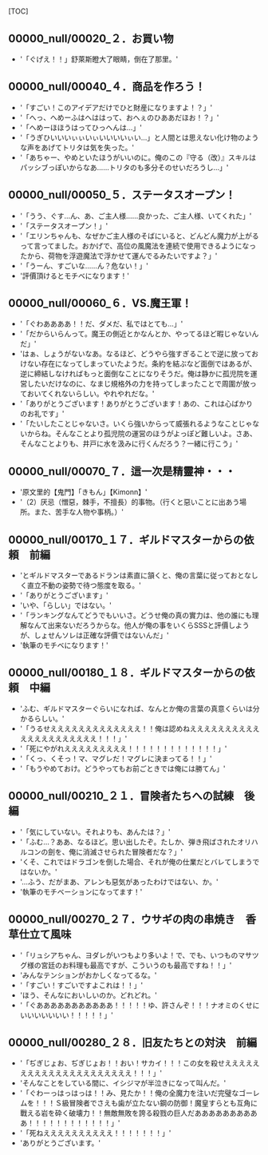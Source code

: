 # 

[TOC]

## 00000_null/00020_２．お買い物

- '「ぐげえ！！」舒萊斯瞪大了眼睛，倒在了那里。'


## 00000_null/00040_４．商品を作ろう！

- '「すごい！このアイデアだけでひと財産になりますよ！？」'
- '「へっ、へめーふはへははって、おへぇのひああだほお！？」'
- '「へめーほほうはってひっへんは…」'
- '「うぎひいいいぃぃいぃいいいいぃい…」と人間とは思えない化け物のような声をあげてトリタは気を失った。'
- '「あちゃー、やめといたほうがいいのに。俺のこの『守る（改）』スキルはパッシブっぽいからなあ……トリタのも多分そのせいだろうし…」'


## 00000_null/00050_５．ステータスオープン！

- '「うう、ぐす…ん、あ、ご主人様……良かった、ご主人様、いてくれた」'
- '「ステータスオープン！」'
- '「エリンちゃんも、なぜかご主人様のそばにいると、どんどん魔力が上がるって言ってました。おかげで、高位の風魔法を連続で使用できるようになったから、荷物を浮遊魔法で浮かせて運んでるみたいですよ？」'
- '「うーん、すごいな……ん？危ない！」'
- '評價頂けるとモチベになります！'


## 00000_null/00060_６．VS.魔王軍！

- '「ぐわああああ！！だ、ダメだ、私ではとても…」'
- '「だからいらんって。魔王の側近とかなんとか、やってるほど暇じゃないんだ」'
- 'はぁ、しょうがないなあ。なるほど、どうやら強すぎることで逆に放っておけない存在になってしまっていたようだ。条約を結ぶなど面倒ではあるが、逆に締結しなければもっと面倒なことになりそうだ。俺は静かに孤児院を運営したいだけなのに、なまじ規格外の力を持ってしまったことで周圍が放っておいてくれないらしい。やれやれだな。'
- '「ありがとうございます！ありがとうございます！あの、これは心ばかりのお礼です」'
- '「たいしたことじゃないさ。いくら強いからって威張れるようなことじゃないからね。そんなことより孤児院の運営のほうがよっぽど難しいよ。さあ、そんなことよりも、井戸に水を汲みに行くんだろう？一緒に行こう」'


## 00000_null/00070_７．這一次是精靈神・・・

- '原文里的【鬼門】「きもん」【Kimonn】'
- '（2）厌忌（憎惡，棘手，不擅長）的事物。（行くと惡いことに出あう場所。また、苦手な人物や事柄。）'


## 00000_null/00170_１７．ギルドマスターからの依頼　前編

- 'とギルドマスターであるドランは素直に頷くと、俺の言葉に従っておとなしく直立不動の姿勢で待つ態度を取る。'
- '「ありがとうございます」'
- 'いや、「らしい」ではない。'
- '「ランキングなんてどうでもいいさ。どうせ俺の真の實力は、他の誰にも理解なんて出来ないだろうからな。他人が俺の事をいくらSSSと評價しようが、しょせんソレは正確な評價ではないんだ」'
- '執筆のモチベになります！'


## 00000_null/00180_１８．ギルドマスターからの依頼　中編

- 'ふむ、ギルドマスターぐらいになれば、なんとか俺の言葉の真意くらいは分かるらしい。'
- '「うるせえええええええええええええ！！俺は認めねえええええええええええええええええええええ！！！」'
- '「死にやがれえええええええええ！！！！！！！！！！！！！」'
- '「くっ、くそっ！マ、マグレだ！マグレに決まってる！！」'
- '「もうやめておけ。どうやってもお前ごときでは俺には勝てん」'


## 00000_null/00210_２１．冒険者たちへの試練　後編

- '「気にしていない。それよりも、あんたは？」'
- '「ふむ…？ああ、なるほど。思い出したぞ。たしか、弾き飛ばされたオリハルコンの劍を、俺に消滅させられた冒険者だな？」'
- 'くそ、これではドラゴンを倒した場合、それが俺の仕業だとバレてしまうではないか。'
- '…ふう、だがまあ、アレンも惡気があったわけではない、か。'
- '執筆のモチベーションになってます！'


## 00000_null/00270_２７．ウサギの肉の串焼き　香草仕立て風味

- '「リュシアちゃん、ヨダレがいつもより多いよ！で、でも、いつものマサツグ様の宮廷のお料理も最高ですが、こういうのも最高ですね！！」'
- 'みんなテンションがおかしくなってるな。'
- '「すごい！すごいですよこれは！！」'
- 'ほう、そんなにおいしいのか。どれどれ。'
- '「ぐあああああああああああ！！！！！ゆ、許さんぞ！！！ナオミのくせにいいいいいいい！！！！！」'


## 00000_null/00280_２８．旧友たちとの対決　前編

- '「ぢぎじょお、ぢぎじょお！！おい！サカイ！！！この女を殺せえええええええええええええええええええええ！！！」'
- 'そんなことをしている間に、イシジマが半泣きになって叫んだ。'
- '「ぐわーっはっはっは！！み、見たか！！俺の全魔力を注いだ完璧なゴーレムを！！！Ｓ級冒険者でさえも歯が立たない鋼の防御！魔皇すらとも互角に戰える岩を砕く破壊力！！無敵無敗を誇る殺戮の巨人だああああああああああ！！！！！！！！！！！！」'
- '「死ねええええええええええ！！！！！！！」'
- 'ありがとうございます。'
